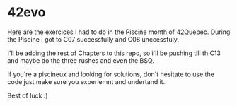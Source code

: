 # 42evo

Here are the exercices I had to do in the Piscine month of 42Quebec. During the Piscine I got to C07 successfully and C08 unccessfuly.

I'll be adding the rest of Chapters to this repo, so i'll be pushing till th C13 and maybe do the three rushes and even the BSQ.

If you're a piscineux and looking for solutions, don't hesitate to use the code just make sure you experiemnt and undertand it.

Best of luck :)
